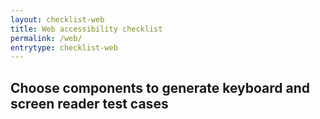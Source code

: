 ```yaml
---
layout: checklist-web
title: Web accessibility checklist
permalink: /web/
entrytype: checklist-web
---
```


## Choose components to generate keyboard and screen reader test cases